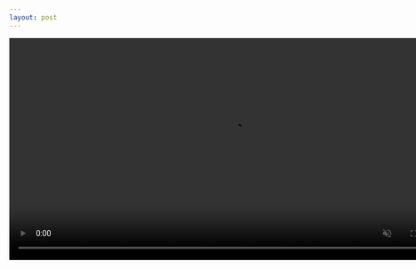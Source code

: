 ```yaml
---
layout: post
---
```

<video id="video" width="800" controls="" preload="metadata" muted >
<source id="mp4" src="http://files.qdi5.com/14%E3%80%81%E5%9F%BA%E9%87%91%E5%AE%9A%E6%8A%95%EF%BC%8C%E6%AD%A2%E7%9B%88%E5%BE%88%E9%87%8D%E8%A6%81.mp4" type="video/mp4">